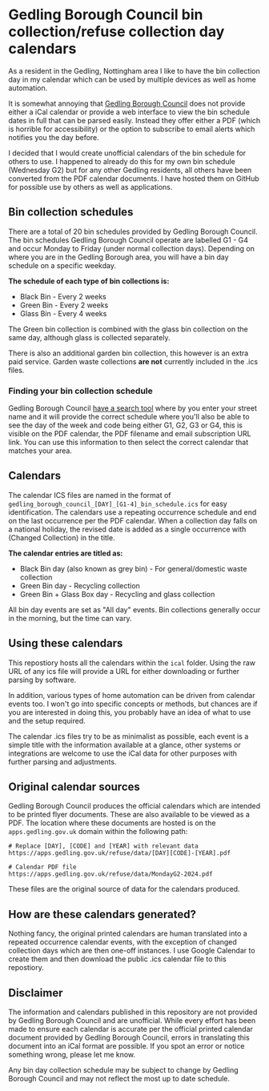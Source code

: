 # Gedling Borough Council bin collection/refuse collection day calendars

As a resident in the Gedling, Nottingham area I like to have the bin collection day in my calendar which can be used by multiple devices as well as home automation. 

It is somewhat annoying that [Gedling Borough Council](https://www.gedling.gov.uk/) does not provide either a iCal calendar or provide a web interface to view the bin schedule dates in full that can be parsed easily. Instead they offer either a PDF (which is horrible for accessibility) or the option to subscribe to email alerts which notifies you the day before.

I decided that I would create unofficial calendars of the bin schedule for others to use. I happened to already do this for my own bin schedule (Wednesday G2) but for any other Gedling residents, all others have been converted from the PDF calendar documents. I have hosted them on GitHub for possible use by others as well as applications.

## Bin collection schedules

There are a total of 20 bin schedules provided by Gedling Borough Council. The bin schedules Gedling Borough Council operate are labelled G1 - G4 and occur Monday to Friday (under normal collection days). Depending on where you are in the Gedling Borough area, you will have a bin day schedule on a specific weekday.

**The schedule of each type of bin collections is:**

* Black Bin - Every 2 weeks
* Green Bin - Every 2 weeks
* Glass Bin - Every 4 weeks

The Green bin collection is combined with the glass bin collection on the same day, although glass is collected separately.

There is also an additional garden bin collection, this however is an extra paid service. Garden waste collections **are not** currently included in the .ics files.

### Finding your bin collection schedule

Gedling Borough Council [have a search tool](https://apps.gedling.gov.uk/refuse/search.aspx) where by you enter your street name and it will provide the correct schedule where you'll also be able to see the day of the week and code being either G1, G2, G3 or G4, this is visible on the PDF calendar, the PDF filename and email subscription URL link. You can use this information to then select the correct calendar that matches your area.

## Calendars

The calendar ICS files are named in the format of `gedling_borough_council_[DAY]_[G1-4]_bin_schedule.ics` for easy identification. The calendars use a repeating occurrence schedule and end on the last occurrence per the PDF calendar. When a collection day falls on a national holiday, the revised date is added as a single occurrence with (Changed Collection) in the title.

**The calendar entries are titled as:**

* Black Bin day (also known as grey bin) - For general/domestic waste collection
* Green Bin day - Recycling collection
* Green Bin + Glass Box day - Recycling and glass collection

All bin day events are set as "All day" events. Bin collections generally occur in the morning, but the time can vary.

## Using these calendars

This repostiory hosts all the calendars within the `ical` folder. Using the raw URL of any ics file will provide a URL for either downloading or further parsing by software.

In addition, various types of home automation can be driven from calendar events too. I won't go into specific concepts or methods, but chances are if you are interested in doing this, you probably have an idea of what to use and the setup required.

The calendar .ics files try to be as minimalist as possible, each event is a simple title with the information available at a glance, other systems or integrations are welcome to use the iCal data for other purposes with further parsing and adjustments.

## Original calendar sources

Gedling Borough Council produces the official calendars which are intended to be printed flyer documents. These are also available to be viewed as a PDF. The location where these documents are hosted is on the `apps.gedling.gov.uk` domain within the following path:

```
# Replace [DAY], [CODE] and [YEAR] with relevant data
https://apps.gedling.gov.uk/refuse/data/[DAY][CODE]-[YEAR].pdf

# Calendar PDF file
https://apps.gedling.gov.uk/refuse/data/MondayG2-2024.pdf
```

These files are the original source of data for the calendars produced.

## How are these calendars generated?

Nothing fancy, the original printed calendars are human translated into a repeated occurrence calendar events, with the exception of changed collection days which are then one-off instances. I use Google Calendar to create them and then download the public .ics calendar file to this repostiory.

## Disclaimer

The information and calendars published in this repository are not provided by Gedling Borough Council and are unofficial. While every effort has been made to ensure each calendar is accurate per the official printed calendar document provided by Gedling Borough Council, errors in translating this document into an iCal format are possible. If you spot an error or notice something wrong, please let me know.

Any bin day collection schedule may be subject to change by Gedling Borough Council and may not reflect the most up to date schedule.
